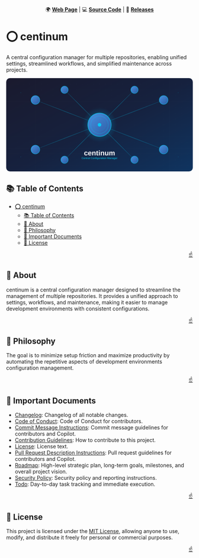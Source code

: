 <!-- markdownlint-disable MD024 MD033 MD041 -->

<a id="top"></a>

<div align=center>

🌍 **[Web Page](https://imfsiddiqui.github.io/centinum)** | 💻
**[Source Code](https://github.com/imfsiddiqui/centinum)** | 🚀
**[Releases](https://github.com/imfsiddiqui/centinum/releases)**

</div>

# ⭕ centinum

A central configuration manager for multiple repositories, enabling unified
settings, streamlined workflows, and simplified maintenance across projects.

<div align="center">
  <img
    src="docs/pages/assets/images/centinum-banner-standard.svg"
    style="border-radius: 10px"
    alt="centinum project banner"
  />
</div>

## 📚 Table of Contents

- [⭕ centinum](#-centinum)
  - [📚 Table of Contents](#-table-of-contents)
  - [📌 About](#-about)
  - [🧠 Philosophy](#-philosophy)
  - [📄 Important Documents](#-important-documents)
  - [📜 License](#-license)

<p align="right"><a href="#top">☝️</a></p>

## 📌 About

centinum is a central configuration manager designed to streamline the
management of multiple repositories. It provides a unified approach to settings,
workflows, and maintenance, making it easier to manage development environments
with consistent configurations.

<p align="right"><a href="#top">☝️</a></p>

## 🧠 Philosophy

The goal is to minimize setup friction and maximize productivity by automating
the repetitive aspects of development environments configuration management.

<p align="right"><a href="#top">☝️</a></p>

## 📄 Important Documents

- [Changelog](https://github.com/imfsiddiqui/centinum/blob/main/docs/CHANGELOG.md):
  Changelog of all notable changes.
- [Code of Conduct](https://github.com/imfsiddiqui/centinum/blob/main/docs/CODE-OF-CONDUCT.md):
  Code of Conduct for contributors.
- [Commit Message Instructions](https://github.com/imfsiddiqui/centinum/blob/main/.github/copilot/commit-message-instructions.md):
  Commit message guidelines for contributors and Copilot.
- [Contribution Guidelines](https://github.com/imfsiddiqui/centinum/blob/main/docs/CONTRIBUTING.md):
  How to contribute to this project.
- [License](https://github.com/imfsiddiqui/centinum/blob/main/LICENSE.md):
  License text.
- [Pull Request Description Instructions](https://github.com/imfsiddiqui/centinum/blob/main/.github/copilot/pull-request-description-instructions.md):
  Pull request guidelines for contributors and Copilot.
- [Roadmap](https://github.com/imfsiddiqui/centinum/blob/main/docs/ROADMAP.md):
  High-level strategic plan, long-term goals, milestones, and overall project
  vision.
- [Security Policy](https://github.com/imfsiddiqui/centinum/blob/main/docs/SECURITY.md):
  Security policy and reporting instructions.
- [Todo](https://github.com/imfsiddiqui/centinum/blob/main/docs/TODO.md):
  Day-to-day task tracking and immediate execution.

<p align="right"><a href="#top">☝️</a></p>

## 📜 License

This project is licensed under the
[MIT License](https://github.com/imfsiddiqui/centinum/blob/main/LICENSE.md),
allowing anyone to use, modify, and distribute it freely for personal or
commercial purposes.

<p align="right"><a href="#top">☝️</a></p>
